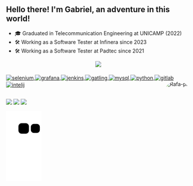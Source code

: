## Hello there! I'm Gabriel, an adventure in this world!

- 🎓 Graduated in Telecommunication Engineering at UNICAMP (2022)
- 🛠️ Working as a Software Tester at Infinera since 2023 
- 🛠️ Working as a Software Tester at Padtec since 2021 

<div align="center">
  <a href="https://github.com/gabrielhenriquemartins">
  <img height="180em" src="https://github-readme-stats-sigma-five.vercel.app/api?username=gabrielhenriquemartins&show_icons=true&theme=dark&include_all_commits=true&count_private=true"/>
</div>

<div style="display: inline_block"><br>
  <img align="center" alt="selenium" height="30" width="40" src="https://cdn.jsdelivr.net/gh/devicons/devicon/icons/selenium/selenium-original.svg">
  <img align="center" alt="grafana" height="30" width="40" src="https://cdn.jsdelivr.net/gh/devicons/devicon/icons/grafana/grafana-original.svg">
  <img align="center" alt="jenkins" height="30" width="40" src="https://cdn.jsdelivr.net/gh/devicons/devicon/icons/jenkins/jenkins-original.svg">
  <img align="center" alt="gatling" height="30" width="40" src="https://cdn.jsdelivr.net/gh/devicons/devicon/icons/gatling/gatling-plain.svg">
  <img align="center" alt="mysql" height="30" width="40" src="https://cdn.jsdelivr.net/gh/devicons/devicon/icons/mysql/mysql-original.svg">
  <img align="center" alt="python" height="30" width="40" src="https://cdn.jsdelivr.net/gh/devicons/devicon/icons/python/python-original.svg">
  <img align="center" alt="gitlab" height="30" width="40" src="https://cdn.jsdelivr.net/gh/devicons/devicon/icons/gitlab/gitlab-original.svg">
  <img align="center" alt="intelij" height="30" width="40" src="https://cdn.jsdelivr.net/gh/devicons/devicon/icons/intellij/intellij-original.svg">
  <img align="right" alt="Rafa-pic" height="150" style="border-radius:50px;" src="https://i.pinimg.com/474x/ff/ac/97/ffac975cb5b9802ec2d3be8eecb41ff6.jpg">
</div>
  
##
 
<div> 
  <a href="https://www.linkedin.com/in/gabriel-henrique-martins-298b23189" target="_blank"><img src="https://img.shields.io/badge/-LinkedIn-%230077B5?style=for-the-badge&logo=linkedin&logoColor=white" target="_blank"></a>   
  <a href = "mailto:g167965@dac.unicamp.br"><img src="https://img.shields.io/badge/Gmail-D14836?style=for-the-badge&logo=gmail&logoColor=white" target="_blank"></a>
  <a href="https://instagram.com/biehenriq" target="_blank"><img src="https://img.shields.io/badge/-Instagram-%23E4405F?style=for-the-badge&logo=instagram&logoColor=white" target="_blank"></a> 
  
  ![Snake animation](https://github.com/gabrielhenriquemartins/gabrielhenriquemartins/blob/output/github-contribution-grid-snake.svg)
</div>
